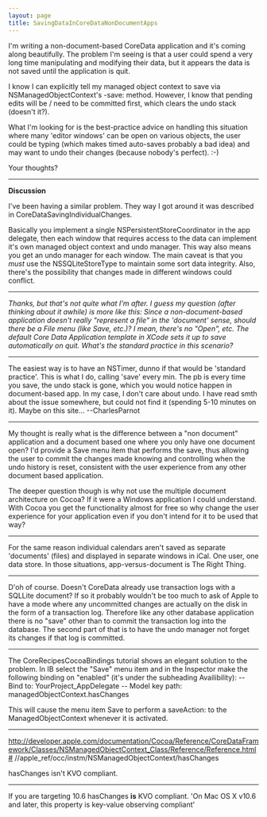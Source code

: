 ```yaml
---
layout: page
title: SavingDataInCoreDataNonDocumentApps
---
```





I'm writing a non-document-based CoreData application and it's coming along beautifully. The problem I'm seeing is that a user could spend a very long time manipulating and modifying their data, but it appears the data is not saved until the application is quit.

I know I can explicitly tell my managed object context to save via     NSManagedObjectContext's     -save: method. However, I know that pending edits will be / need to be committed first, which clears the undo stack (doesn't it?).

What I'm looking for is the best-practice advice on handling this situation where many 'editor windows' can be open on various objects, the user could be typing (which makes timed auto-saves probably a bad idea) and may want to undo their changes (because nobody's perfect). :-)

Your thoughts?

----

**Discussion**

I've been having a similar problem. They way I got around it was described in CoreDataSavingIndividualChanges.

Basically you implement a single NSPersistentStoreCoordinator in the app delegate, then each window that requires access to the data can implement it's own managed object context and undo manager. This way also means you get an undo manager for each window. The main caveat is that you *must* use the NSSQLiteStoreType to maintain some sort data integrity. Also, there's the possibility that changes made in different windows could conflict.

----
*Thanks, but that's not quite what I'm after. I guess my question (after thinking about it awhile) is more like this: Since a non-document-based application doesn't really "represent a file" in the 'document' sense, should there be a File menu (like Save, etc.)? I mean, there's no "Open", etc. The default Core Data Application template in XCode sets it up to save automatically on quit. What's the standard practice in this scenario?*

----
The easiest way is to have an NSTimer, dunno if that would be 'standard practice'. This is what I do, calling 'save' every min.
The pb is every time you save, the undo stack is gone, which you would notice happen in document-based app. In my case, I don't care about undo. I have read smth about the issue somewhere, but could not find it (spending 5-10 minutes on it). Maybe on this site...
--CharlesParnot

----
My thought is really what is the difference between a "non document" application and a document based one where you only have one document open?  I'd provide a Save menu item that performs the save, thus allowing the user to commit the changes made knowing and controlling when the undo history is reset, consistent with the user experience from any other document based application.

The deeper question though is why not use the multiple document architecture on Cocoa?  If it were a Windows application I could understand.  With Cocoa you get the functionality almost for free so why change the user experience for your application even if you don't intend for it to be used that way?

----
For the same reason individual calendars aren't saved as separate 'documents' (files) and displayed in separate windows in iCal. One user, one data store. In those situations, app-versus-document is The Right Thing.

----
D'oh of course.  Doesn't CoreData already use transaction logs with a SQLLite document?  If so it probably wouldn't be too much to ask of Apple to have a mode where any uncommitted changes are actually on the disk in the form of a transaction log.  Therefore like any other database application there is no "save" other than to commit the transaction log into the database.  The second part of that is to have the undo manager not forget its changes if that log is committed.

----
The CoreRecipesCocoaBindings tutorial shows an elegant solution to the problem. In IB select the "Save" menu item and in the Inspector make the following binding on "enabled" (it's under the subheading Availibility):
-- Bind to: YourProject_AppDelegate
 -- Model key path: managedObjectContext.hasChanges

This will cause the menu item Save to perform a saveAction: to the ManagedObjectContext whenever it is activated.

----
http://developer.apple.com/documentation/Cocoa/Reference/CoreDataFramework/Classes/NSManagedObjectContext_Class/Reference/Reference.html#
//apple_ref/occ/instm/NSManagedObjectContext/hasChanges

hasChanges isn't KVO compliant.

----
If you are targeting 10.6 hasChanges **is** KVO compliant.
'On Mac OS X v10.6 and later, this property is key-value observing compliant'

